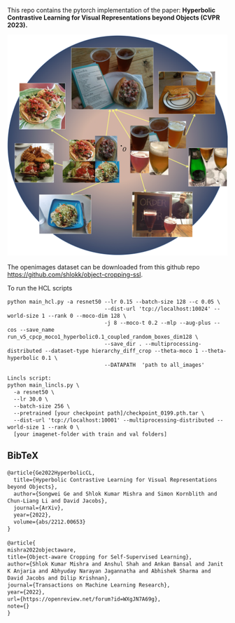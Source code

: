This repo contains the pytorch implementation of the paper: **Hyperbolic Contrastive Learning for Visual Representations beyond Objects (CVPR 2023).**

<p align="center">
  <img src="teaser_hyperbolic.png" width="650" title="hover text">
</p>


The openimages dataset can be downloaded from this github repo https://github.com/shlokk/object-cropping-ssl.

To run the HCL scripts 
```
python main_hcl.py -a resnet50 --lr 0.15 --batch-size 128 --c 0.05 \
                               --dist-url 'tcp://localhost:10024' --world-size 1 --rank 0 --moco-dim 128 \
                               -j 8 --moco-t 0.2 --mlp --aug-plus --cos --save_name run_v5_cpcp_moco1_hyperbolic0.1_coupled_random_boxes_dim128 \
                               --save_dir . --multiprocessing-distributed --dataset-type hierarchy_diff_crop --theta-moco 1 --theta-hyperbolic 0.1 \
                               --DATAPATH  'path to all_images' 
```
```
Lincls script:
python main_lincls.py \
  -a resnet50 \
  --lr 30.0 \
  --batch-size 256 \
  --pretrained [your checkpoint path]/checkpoint_0199.pth.tar \
  --dist-url 'tcp://localhost:10001' --multiprocessing-distributed --world-size 1 --rank 0 \
  [your imagenet-folder with train and val folders]
```

## BibTeX

```
@article{Ge2022HyperbolicCL,
  title={Hyperbolic Contrastive Learning for Visual Representations beyond Objects},
  author={Songwei Ge and Shlok Kumar Mishra and Simon Kornblith and Chun-Liang Li and David Jacobs},
  journal={ArXiv},
  year={2022},
  volume={abs/2212.00653}
}

@article{
mishra2022objectaware,
title={Object-aware Cropping for Self-Supervised Learning},
author={Shlok Kumar Mishra and Anshul Shah and Ankan Bansal and Janit K Anjaria and Abhyuday Narayan Jagannatha and Abhishek Sharma and David Jacobs and Dilip Krishnan},
journal={Transactions on Machine Learning Research},
year={2022},
url={https://openreview.net/forum?id=WXgJN7A69g},
note={}
}
```
